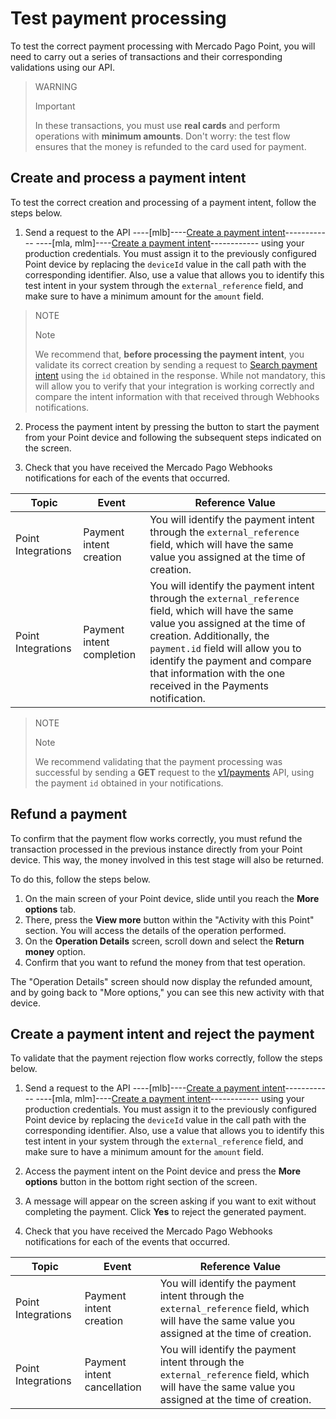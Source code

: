 # Test payment processing

To test the correct payment processing with Mercado Pago Point, you will need to carry out a series of transactions and their corresponding validations using our API.

> WARNING
>
> Important
>
> In these transactions, you must use **real cards** and perform operations with **minimum amounts**. Don't worry: the test flow ensures that the money is refunded to the card used for payment.

## Create and process a payment intent

To test the correct creation and processing of a payment intent, follow the steps below.

1. Send a request to the API ----[mlb]----[Create a payment intent](/developers/en/reference/integrations_api_paymentintent_mlb/_point_integration-api_devices_deviceid_payment-intents/post)------------ ----[mla, mlm]----[Create a payment intent](/developers/en/reference/integrations_api/_point_integration-api_devices_deviceid_payment-intents/post)------------ using your production credentials. You must assign it to the previously configured Point device by replacing the `deviceId` value in the call path with the corresponding identifier. Also, use a value that allows you to identify this test intent in your system through the `external_reference` field, and make sure to have a minimum amount for the `amount` field.

> NOTE
>
> Note
>
> We recommend that, **before processing the payment intent**, you validate its correct creation by sending a request to [Search payment intent](/developers/en/reference/integrations_api/_point_integration-api_payment-intents_paymentintentid/get) using the `id` obtained in the response. While not mandatory, this will allow you to verify that your integration is working correctly and compare the intent information with that received through Webhooks notifications.

2. Process the payment intent by pressing the button to start the payment from your Point device and following the subsequent steps indicated on the screen.

3. Check that you have received the Mercado Pago Webhooks notifications for each of the events that occurred.

| Topic | Event | Reference Value |
|---|---|---|
| Point Integrations | Payment intent creation | You will identify the payment intent through the `external_reference` field, which will have the same value you assigned at the time of creation. |
| Point Integrations | Payment intent completion | You will identify the payment intent through the `external_reference` field, which will have the same value you assigned at the time of creation. Additionally, the `payment.id` field will allow you to identify the payment and compare that information with the one received in the Payments notification. |

> NOTE
>
> Note
>
> We recommend validating that the payment processing was successful by sending a **GET** request to the [v1/payments](/developers/en/reference/payments/_payments_id/get) API, using the payment `id` obtained in your notifications.

## Refund a payment

To confirm that the payment flow works correctly, you must refund the transaction processed in the previous instance directly from your Point device. This way, the money involved in this test stage will also be returned.

To do this, follow the steps below.

1. On the main screen of your Point device, slide until you reach the **More options** tab.
2. There, press the **View more** button within the "Activity with this Point" section. You will access the details of the operation performed.
3. On the **Operation Details** screen, scroll down and select the **Return money** option.
4. Confirm that you want to refund the money from that test operation.

The "Operation Details" screen should now display the refunded amount, and by going back to "More options," you can see this new activity with that device.

## Create a payment intent and reject the payment

To validate that the payment rejection flow works correctly, follow the steps below.

1. Send a request to the API ----[mlb]----[Create a payment intent](/developers/en/reference/integrations_api_paymentintent_mlb/_point_integration-api_devices_deviceid_payment-intents/post)------------ ----[mla, mlm]----[Create a payment intent](/developers/en/reference/integrations_api/_point_integration-api_devices_deviceid_payment-intents/post)------------ using your production credentials. You must assign it to the previously configured Point device by replacing the `deviceId` value in the call path with the corresponding identifier. Also, use a value that allows you to identify this test intent in your system through the `external_reference` field, and make sure to have a minimum amount for the `amount` field.

2. Access the payment intent on the Point device and press the **More options** button in the bottom right section of the screen.

3. A message will appear on the screen asking if you want to exit without completing the payment. Click **Yes** to reject the generated payment.

4. Check that you have received the Mercado Pago Webhooks notifications for each of the events that occurred.

| Topic | Event | Reference Value |
|---|---|---|
| Point Integrations | Payment intent creation | You will identify the payment intent through the `external_reference` field, which will have the same value you assigned at the time of creation. |
| Point Integrations | Payment intent cancellation | You will identify the payment intent through the `external_reference` field, which will have the same value you assigned at the time of creation.|